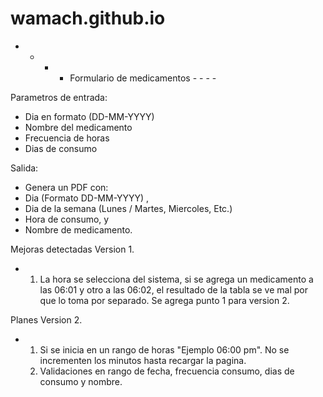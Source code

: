 # wamach.github.io
- - - - Formulario de medicamentos - - - -

Parametros de entrada:
- Dia en formato (DD-MM-YYYY)
- Nombre del medicamento
- Frecuencia de horas
- Dias de consumo

Salida:
- Genera un PDF con:
-  Dia (Formato DD-MM-YYYY) ,
-  Dia de la semana (Lunes / Martes, Miercoles, Etc.)
-  Hora de consumo, y
-  Nombre de medicamento.

Mejoras detectadas Version 1.
- 1. La hora se selecciona del sistema, si se agrega un medicamento a las 06:01 y otro a las 06:02, el resultado de la tabla se ve mal por que lo toma por separado.
     Se agrega punto 1 para version 2.

Planes Version 2.
- 1. Si se inicia en un rango de horas "Ejemplo 06:00 pm". No se incrementen los minutos hasta recargar la pagina.
  2. Validaciones en rango de fecha, frecuencia consumo, dias de consumo y nombre.
